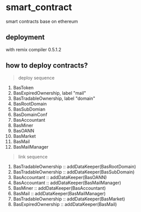 # smart_contract
smart contracts base on ethereum

## deployment 
with remix compiler 0.5.1.2

## how to deploy contracts?

> deploy sequence
1.  BasToken
2.  BasExpiredOwnership,     label "mail"
3.  BasTradableOwnership,    label "domain"
4.  BasRootDomain
5.  BasSubDomian
6.  BasDomainConf
7.  BasAccountant
8.  BasMiner
9.  BasOANN
10. BasMarket
11. BasMail
12. BasMailManager

> link sequence

1. BasTradableOwnership :: addDataKeeper(BasRootDomain)
2. BasTradableOwnership :: addDataKeeper(BasSubDomain)
3. BasAccountant :: addDataKeeper(BasOANN)
4. BasAccountant :: addDataKeeper(BasMailManager)
5. BasMiner :: addDataKeeper(BasAccountant)
6. BasMail :: addDataKeeper(BasMailManager)
7. BasTradableOwnership :: addDataKeeper(BasMarket)
8. BasExpiredOwnership :: addDataKeeper(BasMail)